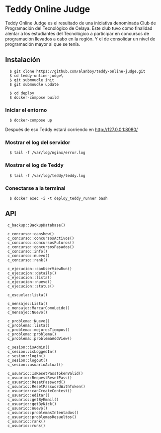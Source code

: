 # Teddy Online Judge

Teddy Online Judge es el resultado de una iniciativa denominada Club de Programación del Tecnológico de Celaya. Este club tuvo como finalidad alentar a los estudiantes del Tecnológico a participar en concursos de programación llevados a cabo en la región. Y el de consolidar un nivel de programación mayor al que se tenía.

## Instalación

```
  $ git clone https://github.com/alanboy/teddy-online-judge.git
  $ cd teddy-online-judge\
  $ git submoudle init
  $ git submoudle update

  $ cd deploy
  $ docker-compose build
```

### Iniciar el entorno
```
  $ docker-compose up
```

Después de eso Teddy estará corriendo en http://127.0.0.1:8080/

### Mostrar el log del servidor
```
  $ tail -f /var/log/nginx/error.log
```

### Mostrar el log de Teddy
```
  $ tail -f /var/log/teddy/teddy.log
```

### Conectarse a la terminal
```
  $ docker exec -i -t deploy_teddy_runner bash
```

## API

```
 c_backup::BackupDatabase()

 c_concurso::canshow()
 c_concurso::concursosActivos()
 c_concurso::concursosFuturos()
 c_concurso::concursosPasados()
 c_concurso::info()
 c_concurso::nuevo()
 c_concurso::rank()

 c_ejecucion::canUserViewRun()
 c_ejecucion::details()
 c_ejecucion::lista()
 c_ejecucion::nuevo()
 c_ejecucion::status()

 c_escuela::lista()

 c_mensaje::Lista()
 c_mensaje::MarcarComoLeido()
 c_mensaje::Nuevo()

 c_problema::Nuevo()
 c_problema::lista()
 c_problema::mejoresTiempos()
 c_problema::problema()
 c_problema::problemaAddView()

 c_sesion::isAdmin()
 c_sesion::isLoggedIn()
 c_sesion::login()
 c_sesion::logout()
 c_sesion::usuarioActual()

 c_usuario::IsResetPassTokenValid()
 c_usuario::RequestResetPass()
 c_usuario::ResetPassword()
 c_usuario::ResetPasswordWithToken()
 c_usuario::canCreateContest()
 c_usuario::editar()
 c_usuario::getByEmail()
 c_usuario::getByNick()
 c_usuario::nuevo()
 c_usuario::problemasIntentados()
 c_usuario::problemasResueltos()
 c_usuario::rank()
 c_usuario::runs()
```
